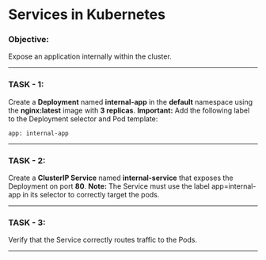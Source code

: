 # Services in Kubernetes

### Objective:

Expose an application internally within the cluster.

---

### TASK - 1:

Create a **Deployment** named **internal-app** in the **default** namespace using the **nginx:latest** image with **3 replicas**.
**Important:** Add the following label to the Deployment selector and Pod template:

```app: internal-app```

---

### TASK - 2:

Create a **ClusterIP Service** named **internal-service** that exposes the Deployment on port **80**.
**Note:** The Service must use the label app=internal-app in its selector to correctly target the pods.

---

### TASK - 3:

Verify that the Service correctly routes traffic to the Pods.

---

